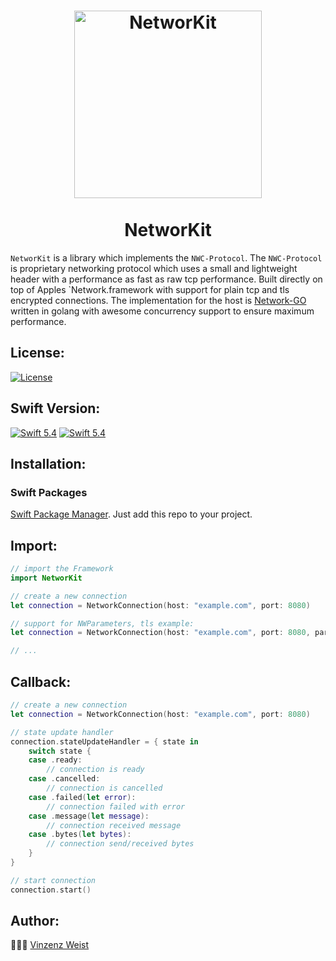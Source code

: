 <div align="center">
    <h1>
            <a href="https://github.com/Vinz1911/NetworKit"><img src="https://github.com/Vinz1911/NetworKit/blob/develop/.network.svg" alt="NetworKit" width="300"></a>
        <br>
        <br>
            NetworKit
    </h1>
</div>

`NetworKit` is a library which implements the `NWC-Protocol`. The `NWC-Protocol` is proprietary networking protocol which uses a small and lightweight header with a performance as fast as raw tcp performance. Built directly on top of Apples `Network.framework with support for plain tcp and tls encrypted connections. The implementation for the host is [Network-GO](https://github.com/Vinz1911/network-go) written in golang with awesome concurrency support to ensure maximum performance.

## License:
[![License](https://img.shields.io/badge/license-GPLv3-blue.svg?longCache=true&style=flat)](https://github.com/Vinz1911/NetworKit/blob/develop/LICENSE)

## Swift Version:
[![Swift 5.4](https://img.shields.io/badge/Swift-5.4-orange.svg?logo=swift&style=flat)](https://swift.org) [![Swift 5.4](https://img.shields.io/badge/SPM-Support-orange.svg?logo=swift&style=flat)](https://swift.org)

## Installation:
### Swift Packages
[Swift Package Manager](https://developer.apple.com/documentation/swift_packages). Just add this repo to your project.

## Import:
```swift
// import the Framework
import NetworKit

// create a new connection
let connection = NetworkConnection(host: "example.com", port: 8080)

// support for NWParameters, tls example:
let connection = NetworkConnection(host: "example.com", port: 8080, parameters: .tls)

// ...
```

## Callback:
```swift
// create a new connection
let connection = NetworkConnection(host: "example.com", port: 8080)

// state update handler
connection.stateUpdateHandler = { state in
    switch state {
    case .ready:
        // connection is ready
    case .cancelled:
        // connection is cancelled
    case .failed(let error):
        // connection failed with error
    case .message(let message):
        // connection received message
    case .bytes(let bytes):
        // connection send/received bytes
    }
}

// start connection
connection.start()
```

## Author:
👨🏼‍💻 [Vinzenz Weist](https://github.com/Vinz1911)
